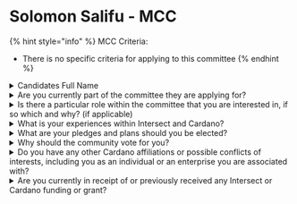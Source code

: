 # Solomon Salifu - MCC

{% hint style="info" %}
MCC Criteria:

* There is no specific criteria for applying to this committee
{% endhint %}

<details>

<summary>Candidates Full Name</summary>

Solomon Salifu

</details>



<details>

<summary>Are you currently part of the committee they are applying for?</summary>

No

</details>



<details>

<summary>Is there a particular role within the committee that you are interested in, if so which and why? (if applicable)</summary>

The Membership and Community Committee takes care of the deployment and keeping of a community that is engaged and inclusive. The activities from recruiting the new members to retaining and supporting the existing ones, happening community engagement activities, and being a mediator between members and leadership drive is by the committee. The committee sees to it that members are motivated to contribute, this process creates an arena for partners and staff to collaborate and distribute knowledge. Should I be included, I would concentrate on improved relationships with members and increased engagement to support an active, innovative environment.

</details>



<details>

<summary>What is your experiences within Intersect and Cardano?</summary>

Over the past four years, I have actively engaged with the Cardano blockchain, smart contracts, and staking mechanisms. Through Cardano’s community-driven approach, I’ve connected with other professionals and developers, exchanging insights and collaborating on projects. My involvement with Intersect over the past year has further deepened these connections, as I’ve worked with like-minded individuals to integrate blockchain technology&#x20;

</details>



<details>

<summary>What are your pledges and plans should you be elected?</summary>

If I were to be elected, I would commit to promoting community engagement as a first priority, ensuring the preparation of newcomers is done thorough with the goal of equal participation and innovation led by the open-source community. It is my firm vow to hear every voice in the community, thereby establish decision making through a broad scale of community engagement by encouraging interdisciplinary collaborations, particularly between the tech and the healthcare sectors. For me, the purpose is to create a closely knit, creative and successful community.

</details>



<details>

<summary>Why should the community vote for you?</summary>

Voting by the community should be done when they want me as a candidate because I have a strong ground in blockchain technology and health IT, also, I am committed to working together with the members to bring about the collaboration and innovation which they need. I am committed to improving community engagement, attracting new members, and ensuring fair, participatory decision-making. The experience and the ideas I bring are coherent with the objectives of creating a thriving, interconnected and forward-thinking ecosystem

</details>



<details>

<summary>Do you have any other Cardano affiliations or possible conflicts of interests, including you as an individual or an enterprise you are associated with?</summary>

I don't have any Cardano affiliations or conflicts of interest, either as an individual or through an enterprise I am associated with

</details>



<details>

<summary>Are you currently in receipt of or previously received any Intersect or Cardano funding or grant?</summary>

No, I am not currently in receipt of nor have I previously received any funding or grants from Intersect or Cardano. except community review and moderation rewards.

</details>
